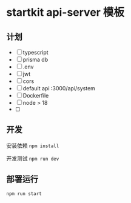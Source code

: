 # startkit api-server 模板

## 计划
- [ ] typescript
- [ ] prisma db
- [ ] .env
- [ ] jwt
- [ ] cors
- [ ] default api  :3000/api/system
- [ ] Dockerfile
- [ ] node > 18
- [ ] 


## 开发

安装依赖
`npm install`

开发测试
`npm run dev`


## 部署运行

`npm run start`
